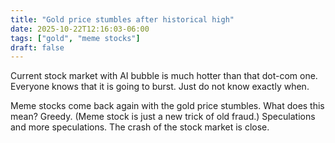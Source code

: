 ```yaml
---
title: "Gold price stumbles after historical high"
date: 2025-10-22T12:16:03-06:00
tags: ["gold", "meme stocks"]
draft: false
---
```


Current stock market with AI bubble is much hotter than that dot-com one. Everyone knows that it is going to burst. Just do not know exactly when. 

Meme stocks come back again with the gold price stumbles. What does this mean? Greedy. (Meme stock is just a new trick of old fraud.) Speculations and more speculations. The crash of the stock market is close. 

